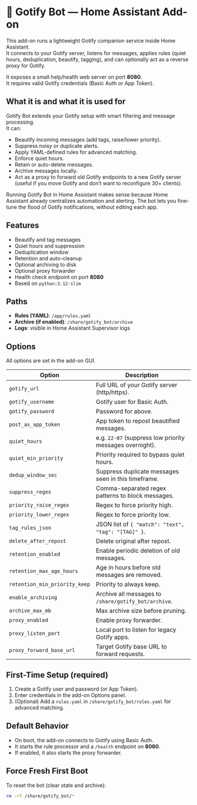 # 🧩 Gotify Bot — Home Assistant Add-on

This add-on runs a lightweight Gotify companion service inside Home Assistant.  
It connects to your Gotify server, listens for messages, applies rules (quiet hours, deduplication, beautify, tagging), and can optionally act as a reverse proxy for Gotify.  

It exposes a small help/health web server on port **8080**.  
It requires valid Gotify credentials (Basic Auth or App Token).  

## What it is and what it is used for

Gotify Bot extends your Gotify setup with smart filtering and message processing.  
It can:

- Beautify incoming messages (add tags, raise/lower priority).  
- Suppress noisy or duplicate alerts.  
- Apply YAML-defined rules for advanced matching.  
- Enforce quiet hours.  
- Retain or auto-delete messages.  
- Archive messages locally.  
- Act as a proxy to forward old Gotify endpoints to a new Gotify server (useful if you move Gotify and don’t want to reconfigure 30+ clients).  

Running Gotify Bot in Home Assistant makes sense because Home Assistant already centralizes automation and alerting. The bot lets you fine-tune the flood of Gotify notifications, without editing each app.

## Features

- Beautify and tag messages  
- Quiet hours and suppression  
- Deduplication window  
- Retention and auto-cleanup  
- Optional archiving to disk  
- Optional proxy forwarder  
- Health check endpoint on port **8080**  
- Based on `python:3.12-slim`

## Paths

- **Rules (YAML)**: `/app/rules.yaml`  
- **Archive (if enabled)**: `/share/gotify_bot/archive`  
- **Logs**: visible in Home Assistant Supervisor logs  

## Options

All options are set in the add-on GUI.

| Option | Description |
|--------|-------------|
| `gotify_url` | Full URL of your Gotify server (http/https). |
| `gotify_username` | Gotify user for Basic Auth. |
| `gotify_password` | Password for above. |
| `post_as_app_token` | App token to repost beautified messages. |
| `quiet_hours` | e.g. `22-07` (suppress low priority messages overnight). |
| `quiet_min_priority` | Priority required to bypass quiet hours. |
| `dedup_window_sec` | Suppress duplicate messages seen in this timeframe. |
| `suppress_regex` | Comma-separated regex patterns to block messages. |
| `priority_raise_regex` | Regex to force priority high. |
| `priority_lower_regex` | Regex to force priority low. |
| `tag_rules_json` | JSON list of `{ "match": "text", "tag": "[TAG]" }`. |
| `delete_after_repost` | Delete original after repost. |
| `retention_enabled` | Enable periodic deletion of old messages. |
| `retention_max_age_hours` | Age in hours before old messages are removed. |
| `retention_min_priority_keep` | Priority to always keep. |
| `enable_archiving` | Archive all messages to `/share/gotify_bot/archive`. |
| `archive_max_mb` | Max archive size before pruning. |
| `proxy_enabled` | Enable proxy forwarder. |
| `proxy_listen_port` | Local port to listen for legacy Gotify apps. |
| `proxy_forward_base_url` | Target Gotify base URL to forward requests. |

## First-Time Setup (required)

1. Create a Gotify user and password (or App Token).  
2. Enter credentials in the add-on Options panel.  
3. (Optional) Add a `rules.yaml` in `/share/gotify_bot/rules.yaml` for advanced matching.  

## Default Behavior

- On boot, the add-on connects to Gotify using Basic Auth.  
- It starts the rule processor and a `/health` endpoint on **8080**.  
- If enabled, it also starts the proxy forwarder.  

## Force Fresh First Boot

To reset the bot (clear state and archive):

```bash
rm -rf /share/gotify_bot/*
